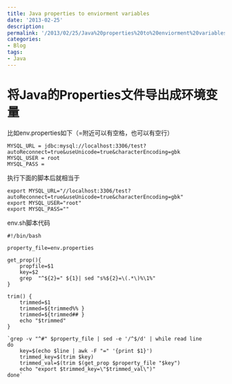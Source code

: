 ```yaml
---
title: Java properties to enviorment variables
date: '2013-02-25'
description:
permalink: '/2013/02/25/Java%20properties%20to%20enviorment%20variables.html'
categories:
- Blog
tags:
- Java
---
```


将Java的Properties文件导出成环境变量
====

比如env.properties如下（=附近可以有空格，也可以有空行）

    MYSQL_URL = jdbc:mysql://localhost:3306/test?autoReconnect=true&useUnicode=true&characterEncoding=gbk
    MYSQL_USER = root
    MYSQL_PASS = 

执行下面的脚本后就相当于

    export MYSQL_URL="//localhost:3306/test?autoReconnect=true&useUnicode=true&characterEncoding=gbk"
    export MYSQL_USER="root"
    export MYSQL_PASS="" 

env.sh脚本代码

    #!/bin/bash

    property_file=env.properties

    get_prop(){
        propfile=$1
        key=$2
        grep  "^${2}=" ${1}| sed "s%${2}=\(.*\)%\1%"
    }
    
    trim() {
        trimmed=$1
        trimmed=${trimmed%% }
        trimmed=${trimmed## }
        echo "$trimmed"
    }

    `grep -v "^#" $property_file | sed -e '/^$/d' | while read line
    do
        key=$(echo $line | awk -F "=" '{print $1}')
        trimmed_key=$(trim $key)
        trimmed_val=$(trim $(get_prop $property_file "$key")
        echo "export $trimmed_key=\"$trimmed_val\")"
    done`
